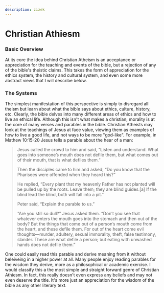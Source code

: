 ```yaml
---
description: zizek
---
```


# Christian Athiesm

### Basic Overview

At its core the idea behind Christian Atheism is an acceptance or appreciation for the teaching and events of the bible, but a rejection of any of the bible's theistic claims. This takes the form of appreciation for the ethics system, the history and cultural system, and even some more abstract views that I will describe below.

### The Systems

The simplest manifestation of this perspective is simply to disregard all theism but learn about what the bible says about ethics, culture, history, etc. Clearly, the bible delves into many different areas of ethics and how to live an ethical life. Although this isn't what makes a christian, morality is at the core of many verses and parables in the bible. Christian Atheists may look at the teachings of Jesus at face value, viewing them as examples of how to live a good life, and not ways to be more "god-like".  For example, in Mathew 10:15-20 Jesus tells a parable about the hear of a man:

> Jesus called the crowd to him and said, “Listen and understand. What goes into someone’s mouth does not defile them, but what comes out of their mouth, that is what defiles them.”
>
> Then the disciples came to him and asked, “Do you know that the Pharisees were offended when they heard this?”
>
> He replied, “Every plant that my heavenly Father has not planted will be pulled up by the roots. Leave them; they are blind guides.\[a] If the blind lead the blind, both will fall into a pit.”
>
> Peter said, “Explain the parable to us.”
>
> “Are you still so dull?” Jesus asked them. “Don’t you see that whatever enters the mouth goes into the stomach and then out of the body? But the things that come out of a person’s mouth come from the heart, and these defile them. For out of the heart come evil thoughts—murder, adultery, sexual immorality, theft, false testimony, slander. These are what defile a person; but eating with unwashed hands does not defile them.”

One could easily read this parable and derive meaning from it without beleiveing in a higher power at all. Many people enjoy reading parables for the wisdom they derive, more as a philosophical or academic exercise. I would classify this a the most simple and straight forward genre of Christian Athiesm. In fact, this really doesn't even express any beliefs and may not even deserve the title. It's more just an appreciation for the wisdom of the bible as any other literary text.
